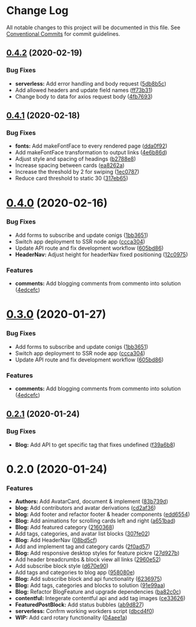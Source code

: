 # Change Log

All notable changes to this project will be documented in this file.
See [Conventional Commits](https://conventionalcommits.org) for commit guidelines.

## [0.4.2](https://gitlab.com/imaginedelements/heather-turano-coaching/live-life-mindful/compare/@live-life-mindful/blog@0.4.1...@live-life-mindful/blog@0.4.2) (2020-02-19)


### Bug Fixes

* **serverless:** Add error handling and body request ([5db8b5c](https://gitlab.com/imaginedelements/heather-turano-coaching/live-life-mindful/commit/5db8b5cc7bdf6d46cc8eb43004bc4a3652ebd57c))
* Add allowed headers and update field names ([ff73b31](https://gitlab.com/imaginedelements/heather-turano-coaching/live-life-mindful/commit/ff73b31efb8536b21970cc5a7e4b3b66d07301f9))
* Change body to data for axios request body ([4fb7693](https://gitlab.com/imaginedelements/heather-turano-coaching/live-life-mindful/commit/4fb7693ee95dab84b81c5350ae2c1c0f092c095f))





## [0.4.1](https://gitlab.com/imaginedelements/heather-turano-coaching/live-life-mindful/compare/@live-life-mindful/blog@0.4.0...@live-life-mindful/blog@0.4.1) (2020-02-18)


### Bug Fixes

* **fonts:** Add makeFontFace to every rendered page ([dda0f92](https://gitlab.com/imaginedelements/heather-turano-coaching/live-life-mindful/commit/dda0f92050701d96f6dfe62ce55f9a042b4b83d0))
* Add makeFontFace transformation to output links ([4e6b86d](https://gitlab.com/imaginedelements/heather-turano-coaching/live-life-mindful/commit/4e6b86d43df53b30f1ead3926823428f850aba26))
* Adjust style and spacing of headings ([b2788e8](https://gitlab.com/imaginedelements/heather-turano-coaching/live-life-mindful/commit/b2788e88756e384b7bf9e721df8b14cd66a7c338))
* Increase spacing between cards ([ea8262a](https://gitlab.com/imaginedelements/heather-turano-coaching/live-life-mindful/commit/ea8262ae999d842028102b3dbbd4ee9c00437cc9))
* Increase the threshold by 2 for swiping ([1ec0787](https://gitlab.com/imaginedelements/heather-turano-coaching/live-life-mindful/commit/1ec0787b294d283a2369c29fdd1b19f10e938cd3))
* Reduce card threshold to static 30 ([317eb65](https://gitlab.com/imaginedelements/heather-turano-coaching/live-life-mindful/commit/317eb65a97c2da4492ebb30c04d6e723f4f28e69))





# [0.4.0](https://gitlab.com/imaginedelements/heather-turano-coaching/live-life-mindful/compare/@live-life-mindful/blog@0.2.1...@live-life-mindful/blog@0.4.0) (2020-02-16)


### Bug Fixes

* Add forms to subscribe and update conigs ([1bb3651](https://gitlab.com/imaginedelements/heather-turano-coaching/live-life-mindful/commit/1bb36517388e12332f2cefaccf5130f09dc86d88))
* Switch app deployment to SSR node app ([ccca304](https://gitlab.com/imaginedelements/heather-turano-coaching/live-life-mindful/commit/ccca304ec62eabe12d39ac8ae6b2317ba08f7606))
* Update API route and fix development workflow ([605bd86](https://gitlab.com/imaginedelements/heather-turano-coaching/live-life-mindful/commit/605bd861e25c2ff48257aca422c3904b05ae4348))
* **HeaderNav:** Adjust height for headerNav fixed positioning ([12c0975](https://gitlab.com/imaginedelements/heather-turano-coaching/live-life-mindful/commit/12c0975b7a72b89621d0b07c830f248b1e1c05bf))


### Features

* **comments:** Add blogging comments from commento into solution ([4edcefc](https://gitlab.com/imaginedelements/heather-turano-coaching/live-life-mindful/commit/4edcefca04eedf629062f2629b1971660aba547a))





# [0.3.0](https://gitlab.com/imaginedelements/heather-turano-coaching/live-life-mindful/compare/@live-life-mindful/blog@0.2.1...@live-life-mindful/blog@0.3.0) (2020-01-27)


### Bug Fixes

* Add forms to subscribe and update conigs ([1bb3651](https://gitlab.com/imaginedelements/heather-turano-coaching/live-life-mindful/commit/1bb36517388e12332f2cefaccf5130f09dc86d88))
* Switch app deployment to SSR node app ([ccca304](https://gitlab.com/imaginedelements/heather-turano-coaching/live-life-mindful/commit/ccca304ec62eabe12d39ac8ae6b2317ba08f7606))
* Update API route and fix development workflow ([605bd86](https://gitlab.com/imaginedelements/heather-turano-coaching/live-life-mindful/commit/605bd861e25c2ff48257aca422c3904b05ae4348))


### Features

* **comments:** Add blogging comments from commento into solution ([4edcefc](https://gitlab.com/imaginedelements/heather-turano-coaching/live-life-mindful/commit/4edcefca04eedf629062f2629b1971660aba547a))





## [0.2.1](https://gitlab.com/imaginedelements/heather-turano-coaching/live-life-mindful/compare/@live-life-mindful/blog@0.2.0...@live-life-mindful/blog@0.2.1) (2020-01-24)


### Bug Fixes

* **Blog:** Add API to get specific tag that fixes undefined ([f39a6b8](https://gitlab.com/imaginedelements/heather-turano-coaching/live-life-mindful/commit/f39a6b8f9baf71da32e1831f6ed5f4a849025833))





# 0.2.0 (2020-01-24)


### Features

* **Authors:** Add AvatarCard, document & implement ([83b739d](https://gitlab.com/imaginedelements/heather-turano-coaching/live-life-mindful/commit/83b739d35ab691eb53575f6e594138bfcecacc30))
* **blog:** Add contributors and avatar derivations ([cd2af36](https://gitlab.com/imaginedelements/heather-turano-coaching/live-life-mindful/commit/cd2af3603990de1c68898289ad6d8e5b58d6012c))
* **blog:** Add footer and refactor footer & header components ([edd6554](https://gitlab.com/imaginedelements/heather-turano-coaching/live-life-mindful/commit/edd65544f1d416a76a8e445a995ef34e7e9406f6))
* **Blog:** Add animations for scrolling cards left and right ([a651bad](https://gitlab.com/imaginedelements/heather-turano-coaching/live-life-mindful/commit/a651bad8c4b8e76fa48a8ee44af4a97853922de2))
* **Blog:** Add featured category ([2160368](https://gitlab.com/imaginedelements/heather-turano-coaching/live-life-mindful/commit/21603687c7f7fd9cf2167dde3f126eb2c5e0dec0))
* Add tags, categories, and avatar list blocks ([307fe02](https://gitlab.com/imaginedelements/heather-turano-coaching/live-life-mindful/commit/307fe02c4e95bcc47bd7773bb5940c8c0dde56d9))
* **Blog:** Add HeaderNav ([08bd5cf](https://gitlab.com/imaginedelements/heather-turano-coaching/live-life-mindful/commit/08bd5cffa1396f2c76d6d05b71cbf2345cd8a429))
* Add and implement tag and category cards ([2f0ad57](https://gitlab.com/imaginedelements/heather-turano-coaching/live-life-mindful/commit/2f0ad5783b32f636e0d8894dad080a068a34be5b))
* **Blog:** Add responsive desktop styles for feature pickre ([27d927b](https://gitlab.com/imaginedelements/heather-turano-coaching/live-life-mindful/commit/27d927b02692991b4e3b7cc0489a823431c97d9a))
* Add header breadcrumbs & block view all links ([2960e52](https://gitlab.com/imaginedelements/heather-turano-coaching/live-life-mindful/commit/2960e52f349c7551e035331024c2c20ec07abb6e))
* Add subscribe block style ([d670e90](https://gitlab.com/imaginedelements/heather-turano-coaching/live-life-mindful/commit/d670e90aea932df3d7ee9662e36e804adc580da1))
* Add tags and categories to blog app ([958080e](https://gitlab.com/imaginedelements/heather-turano-coaching/live-life-mindful/commit/958080eee8981424a94c6c9d1cf1849858a81e4e))
* **Blog:** Add subscribe block and api functionality ([6236975](https://gitlab.com/imaginedelements/heather-turano-coaching/live-life-mindful/commit/62369757368c20cc739482ad605bdba73b9dffc5))
* **Blog:** Add tags, categories and blocks to solution ([91e99aa](https://gitlab.com/imaginedelements/heather-turano-coaching/live-life-mindful/commit/91e99aaa39f03ac371a558a4f64c226620dccdf8))
* **Blog:** Refactor BlogFeature and upgrade dependencies ([ba82c0c](https://gitlab.com/imaginedelements/heather-turano-coaching/live-life-mindful/commit/ba82c0c6ad80b2ef3fc84cae678bc3283e382b39))
* **contentful:** Integerate contentful api and add tag images ([ce33626](https://gitlab.com/imaginedelements/heather-turano-coaching/live-life-mindful/commit/ce33626712f5bdad58fa9ef2cc2eb753f4a35717))
* **FeaturedPostBlock:** Add status bubbles ([ab9d827](https://gitlab.com/imaginedelements/heather-turano-coaching/live-life-mindful/commit/ab9d8275b56b706012e82f2889940f461d7d420f))
* **serverless:** Confrm working workders script ([dbcd4f0](https://gitlab.com/imaginedelements/heather-turano-coaching/live-life-mindful/commit/dbcd4f008a85110702785213799510711d5919bf))
* **WIP:** Add card rotary functionality ([04aee1a](https://gitlab.com/imaginedelements/heather-turano-coaching/live-life-mindful/commit/04aee1aa61ec106e5260ba942b730c2c8758b4c5))
